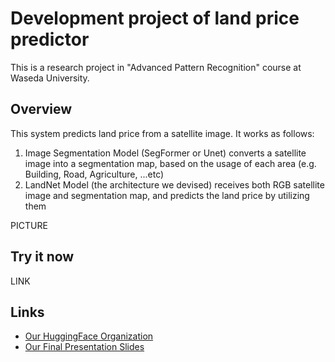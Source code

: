 # Development project of land price predictor

This is a research project in "Advanced Pattern Recognition" course at Waseda University.

## Overview

This system predicts land price from a satellite image. It works as follows:

1. Image Segmentation Model (SegFormer or Unet) converts a satellite image into a segmentation map, based on the usage of each area (e.g. Building, Road, Agriculture, ...etc)
1. LandNet Model (the architecture we devised) receives both RGB satellite image and segmentation map, and predicts the land price by utilizing them

PICTURE

## Try it now

LINK

## Links

- [Our HuggingFace Organization](https://huggingface.co/wu-pr-gw)
- [Our Final Presentation Slides](https://docs.google.com/presentation/d/1ES83LWEMLCCrgeAkCpD9SoQUxrxuLRViNE9mzScT_w4/edit?usp=sharing)
